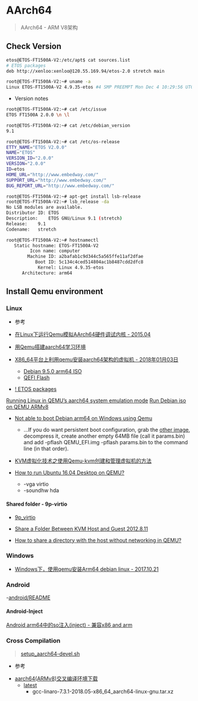 # AArch64

<!-- markdownlint-disable MD004 MD007 MD010 MD012 -->

> AArch64 - ARM V8架构

## Check Version

```Bash
etos@ETOS-FT1500A-V2:/etc/apt$ cat sources.list
# ETOS packages
deb http://xenloo:xenloo@120.55.169.94/etos-2.0 stretch main
```

```Bash
root@ETOS-FT1500A-V2:~# uname -a
Linux ETOS-FT1500A-V2 4.9.35-etos #4 SMP PREEMPT Mon Dec 4 10:29:56 UTC 2017 aarch64 GNU/Linux
```

* Version notes

```Bash
root@ETOS-FT1500A-V2:~# cat /etc/issue
ETOS FT1500A 2.0.0 \n \l

root@ETOS-FT1500A-V2:~# cat /etc/debian_version
9.1

root@ETOS-FT1500A-V2:~# cat /etc/os-release
ETTY_NAME="ETOS V2.0.0"
NAME="ETOS"
VERSION_ID="2.0.0"
VERSION="2.0.0"
ID=etos
HOME_URL="http://www.embedway.com/"
SUPPORT_URL="http://www.embedway.com/"
BUG_REPORT_URL="http://www.embedway.com/"
```

```Bash
root@ETOS-FT1500A-V2:~# apt-get install lsb-release
root@ETOS-FT1500A-V2:~# lsb_release -da
No LSB modules are available.
Distributor ID:	ETOS
Description:	ETOS GNU/Linux 9.1 (stretch)
Release:	9.1
Codename:	stretch

root@ETOS-FT1500A-V2:~# hostnamectl
   Static hostname: ETOS-FT1500A-V2
         Icon name: computer
        Machine ID: a2bafab1c9d344c5a565ffe11af2dfae
           Boot ID: 5c134c4ced514804ac1b8487cdd2dfc8
            Kernel: Linux 4.9.35-etos
      Architecture: arm64

```


## Install Qemu environment

### Linux

* 参考
- [在Linux下运行Qemu模拟AArch64硬件调试内核 - 2015.04](https://blog.csdn.net/jefbai/article/details/44901447)
- [用Qemu搭建aarch64学习环境](http://www.cnblogs.com/pengdonglin137/p/6431234.html)
- [X86_64平台上利用qemu安装aarch64架构的虚拟机 - 2018年01月03日](https://blog.csdn.net/chenxiangneu/article/details/78955462)
    - [Debian 9.5.0 arm64 ISO](https://mirrors.aliyun.com/debian-cd/9.5.0/arm64/iso-dvd/)
    - [QEFI Flash](http://releases.linaro.org/components/kernel/uefi-linaro/16.02/release/qemu64/QEMU_EFI.fd)

- [! ETOS packages](http://xenloo:xenloo@120.55.169.94/etos-2.0)


[Running Linux in QEMU’s aarch64 system emulation mode](https://www.bennee.com/~alex/blog/2014/05/09/running-linux-in-qemus-aarch64-system-emulation-mode/)
[Run Debian iso on QEMU ARMv8](https://kennedy-han.github.io/2015/06/16/QEMU-debian-ARMv8.html)

- [Not able to boot Debian arm64 on Windows using Qemu](https://superuser.com/questions/1035100/not-able-to-boot-debian-arm64-on-windows-using-qemu)
    + ...If you do want persistent boot configuration, grab the [other image](http://releases.linaro.org/components/kernel/uefi-linaro/latest/release/qemu64/QEMU_EFI.img.gz), decompress it, create another empty 64MB file (call it params.bin) and add -pflash QEMU_EFI.img -pflash params.bin to the command line (in that order).

- [KVM虚拟化技术之使用Qemu-kvm创建和管理虚拟机的方法](https://www.jb51.net/article/94086.htm)

- [How to run Ubuntu 16.04 Desktop on QEMU?](https://askubuntu.com/questions/884534/how-to-run-ubuntu-16-04-desktop-on-qemu/1046792#1046792)
    - -vga virtio
    - -soundhw hda

#### Shared folder - 9p-virtio

- [9p_virtio](https://www.linux-kvm.org/page/9p_virtio)

- [Share a Folder Between KVM Host and Guest 2012.8.11](https://dustymabe.com/2012/09/11/share-a-folder-between-kvm-host-and-guest/)

- [How to share a directory with the host without networking in QEMU?](https://superuser.com/questions/628169/how-to-share-a-directory-with-the-host-without-networking-in-qemu)

### Windows

- [Windows下，使用qemu安装Arm64 debian linux - 2017.10.21](https://blog.csdn.net/noword/article/details/78303973?locationNum=10&fps=1)

### Android

-[android/README](../android/README.md)

#### Android-Inject

[Android arm64中的so注入(inject) - 兼容x86 and arm](https://blog.csdn.net/liao0000/article/details/45482453)

### Cross Compilation

> [setup_aarch64-devel.sh](../scripts/debian9/setup_aarch64-devel.sh)

* 参考
- [aarch64(ARMv8)交叉编译环境下载](https://blog.csdn.net/x356982611/article/details/77333978)
    - [latest](https://releases.linaro.org/components/toolchain/binaries/latest/aarch64-linux-gnu/)
        - gcc-linaro-7.3.1-2018.05-x86_64_aarch64-linux-gnu.tar.xz

